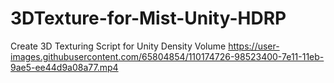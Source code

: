 # 3DTexture-for-Mist-Unity-HDRP
Create 3D Texturing Script for Unity Density Volume
https://user-images.githubusercontent.com/65804854/110174726-98523400-7e11-11eb-9ae5-ee44d9a08a77.mp4
